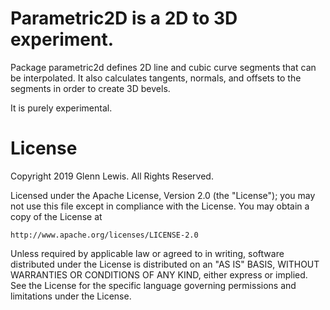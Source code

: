 # Parametric2D is a 2D to 3D experiment.

Package parametric2d defines 2D line and cubic curve segments that can be
interpolated.  It also calculates tangents, normals, and offsets
to the segments in order to create 3D bevels.

It is purely experimental.

# License

Copyright 2019 Glenn Lewis. All Rights Reserved.

Licensed under the Apache License, Version 2.0 (the "License");
you may not use this file except in compliance with the License.
You may obtain a copy of the License at

    http://www.apache.org/licenses/LICENSE-2.0

Unless required by applicable law or agreed to in writing, software
distributed under the License is distributed on an "AS IS" BASIS,
WITHOUT WARRANTIES OR CONDITIONS OF ANY KIND, either express or implied.
See the License for the specific language governing permissions and
limitations under the License.
